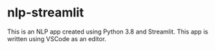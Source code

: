 # nlp-streamlit

This is an NLP app created using Python 3.8 and Streamlit.
This app is written using VSCode as an editor.
